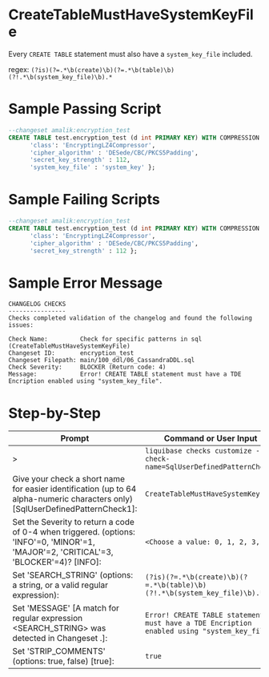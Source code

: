 # CreateTableMustHaveSystemKeyFile

Every `CREATE TABLE` statement must also have a `system_key_file` included.

regex: `(?is)(?=.*\b(create)\b)(?=.*\b(table)\b)(?!.*\b(system_key_file)\b).*`

# Sample Passing Script
``` sql
--changeset amalik:encryption_test
CREATE TABLE test.encryption_test (d int PRIMARY KEY) WITH COMPRESSION = {
      'class': 'EncryptingLZ4Compressor', 
      'cipher_algorithm' : 'DESede/CBC/PKCS5Padding', 
      'secret_key_strength' : 112,
      'system_key_file' : 'system_key' };
```
# Sample Failing Scripts
``` sql
--changeset amalik:encryption_test
CREATE TABLE test.encryption_test (d int PRIMARY KEY) WITH COMPRESSION = {
      'class': 'EncryptingLZ4Compressor', 
      'cipher_algorithm' : 'DESede/CBC/PKCS5Padding', 
      'secret_key_strength' : 112 };
```

# Sample Error Message
```
CHANGELOG CHECKS
----------------
Checks completed validation of the changelog and found the following issues:

Check Name:         Check for specific patterns in sql (CreateTableMustHaveSystemKeyFile)
Changeset ID:       encryption_test
Changeset Filepath: main/100_ddl/06_CassandraDDL.sql
Check Severity:     BLOCKER (Return code: 4)
Message:            Error! CREATE TABLE statement must have a TDE Encription enabled using "system_key_file".
```

# Step-by-Step
| Prompt | Command or User Input |
| ------ | ----------------------|
| > | `liquibase checks customize --check-name=SqlUserDefinedPatternCheck` |
| Give your check a short name for easier identification (up to 64 alpha-numeric characters only) [SqlUserDefinedPatternCheck1]: | `CreateTableMustHaveSystemKeyFile` |
| Set the Severity to return a code of 0-4 when triggered. (options: 'INFO'=0, 'MINOR'=1, 'MAJOR'=2, 'CRITICAL'=3, 'BLOCKER'=4)? [INFO]: | `<Choose a value: 0, 1, 2, 3, 4>` |
| Set 'SEARCH_STRING' (options: a string, or a valid regular expression): | `(?is)(?=.*\b(create)\b)(?=.*\b(table)\b)(?!.*\b(system_key_file)\b).*` |
| Set 'MESSAGE' [A match for regular expression <SEARCH_STRING> was detected in Changeset <CHANGESET>.]: | `Error! CREATE TABLE statement must have a TDE Encription enabled using "system_key_file".` |
| Set 'STRIP_COMMENTS' (options: true, false) [true]: | `true` |
